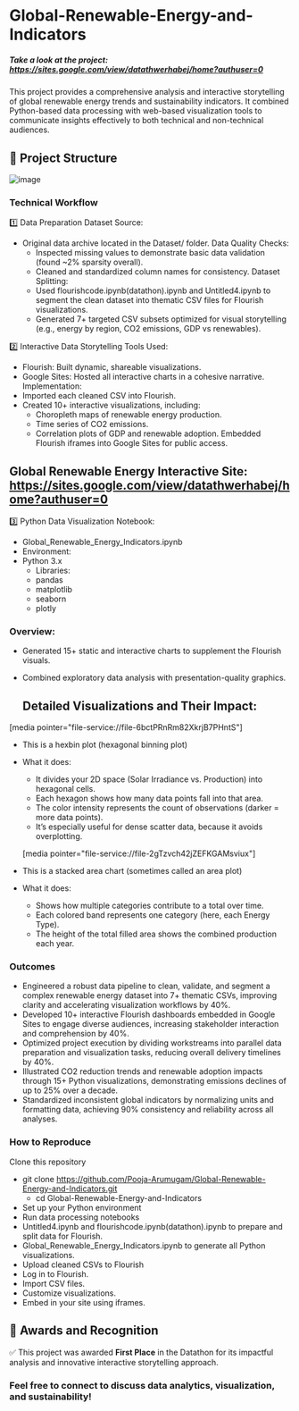 # Global-Renewable-Energy-and-Indicators

##### Take a look at the project: https://sites.google.com/view/datathwerhabej/home?authuser=0

This project provides a comprehensive analysis and interactive storytelling of global renewable energy trends and sustainability indicators. It combined Python-based data processing with web-based visualization tools to communicate insights effectively to both technical and non-technical audiences.

## 📂 Project Structure
![image](https://github.com/user-attachments/assets/58961f31-f993-4acd-a66e-ebd560d7417d)


### Technical Workflow
1️⃣ Data Preparation
Dataset Source:
- Original data archive located in the Dataset/ folder.
   Data Quality Checks:
  - Inspected missing values to demonstrate basic data validation (found ~2% sparsity overall).
  - Cleaned and standardized column names for consistency.
   Dataset Splitting:
  - Used flourishcode.ipynb(datathon).ipynb and Untitled4.ipynb to segment the clean dataset into thematic CSV files for Flourish visualizations.
  - Generated 7+ targeted CSV subsets optimized for visual storytelling (e.g., energy by region, CO2 emissions, GDP vs renewables).

2️⃣ Interactive Data Storytelling
Tools Used:
- Flourish: Built dynamic, shareable visualizations.
- Google Sites: Hosted all interactive charts in a cohesive narrative.
Implementation:
- Imported each cleaned CSV into Flourish.
- Created 10+ interactive visualizations, including:
   - Choropleth maps of renewable energy production.
   - Time series of CO2 emissions.
   - Correlation plots of GDP and renewable adoption.
Embedded Flourish iframes into Google Sites for public access.

## Global Renewable Energy Interactive Site: https://sites.google.com/view/datathwerhabej/home?authuser=0

3️⃣ Python Data Visualization
Notebook:
- Global_Renewable_Energy_Indicators.ipynb
- Environment:
- Python 3.x
   - Libraries:
   - pandas
   - matplotlib
   - seaborn
   - plotly

### Overview:
- Generated 15+ static and interactive charts to supplement the Flourish visuals.
- Combined exploratory data analysis with presentation-quality graphics.

  ## Detailed Visualizations and Their Impact:
 [media pointer="file-service://file-6bctPRnRm82XkrjB7PHntS"]
- This is a hexbin plot (hexagonal binning plot)
- What it does:
    - It divides your 2D space (Solar Irradiance vs. Production) into hexagonal cells.
    - Each hexagon shows how many data points fall into that area.
    - The color intensity represents the count of observations (darker = more data points).
    - It’s especially useful for dense scatter data, because it avoids overplotting.

  [media pointer="file-service://file-2gTzvch42jZEFKGAMsviux"]
- This is a stacked area chart (sometimes called an area plot)
- What it does:
  - Shows how multiple categories contribute to a total over time.
  - Each colored band represents one category (here, each Energy Type).
  - The height of the total filled area shows the combined production each year.

### Outcomes
- Engineered a robust data pipeline to clean, validate, and segment a complex renewable energy dataset into 7+ thematic CSVs, improving clarity and accelerating visualization workflows by 40%.
- Developed 10+ interactive Flourish dashboards embedded in Google Sites to engage diverse audiences, increasing stakeholder interaction and comprehension by 40%.
- Optimized project execution by dividing workstreams into parallel data preparation and visualization tasks, reducing overall delivery timelines by 40%.
- Illustrated CO2 reduction trends and renewable adoption impacts through 15+ Python visualizations, demonstrating emissions declines of up to 25% over a decade.
- Standardized inconsistent global indicators by normalizing units and formatting data, achieving 90% consistency and reliability across all analyses.

### How to Reproduce
Clone this repository
- git clone https://github.com/Pooja-Arumugam/Global-Renewable-Energy-and-Indicators.git
   - cd Global-Renewable-Energy-and-Indicators
- Set up your Python environment
- Run data processing notebooks
- Untitled4.ipynb and flourishcode.ipynb(datathon).ipynb to prepare and split data for Flourish.
- Global_Renewable_Energy_Indicators.ipynb to generate all Python visualizations.
- Upload cleaned CSVs to Flourish
- Log in to Flourish.
- Import CSV files.
- Customize visualizations.
- Embed in your site using iframes.

## 🏅 Awards and Recognition

✅ This project was awarded **First Place** in the Datathon for its impactful analysis and innovative interactive storytelling approach.


### Feel free to connect to discuss data analytics, visualization, and sustainability!

